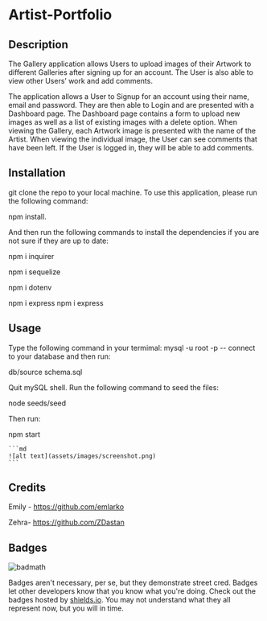 # Artist-Portfolio

## Description
The Gallery application allows Users to upload images of their Artwork to different Galleries after signing up for an account. The User is also able to view other Users’ work and add comments.

The application allows a User to Signup for an account using their name, email and password. 
They are then able to Login and are presented with a Dashboard page.
The Dashboard page contains a form to upload new images as well as a list of existing images with a delete option. 
When viewing the Gallery, each Artwork image is presented with the name of the Artist.
When viewing the individual image, the User can see comments that have been left. If the User is logged in, they will be able to add comments. 


## Installation

git clone the repo to your local machine. To use this application, please run the following command:

npm install.

And then run the following commands to install the dependencies if you are not sure if they are up to date:

npm i inquirer

npm i sequelize

npm i dotenv

npm i express npm i express

## Usage

Type the following command in your termimal: mysql -u root -p -- connect to your database and then run:

db/source schema.sql

Quit mySQL shell. Run the following command to seed the files:

node seeds/seed

Then run:

npm start

    ```md
    ![alt text](assets/images/screenshot.png)
    ```

## Credits
Emily - https://github.com/emlarko

Zehra- https://github.com/ZDastan

## Badges

![badmath](https://img.shields.io/github/languages/top/lernantino/badmath)

Badges aren't necessary, per se, but they demonstrate street cred. Badges let other developers know that you know what you're doing. Check out the badges hosted by [shields.io](https://shields.io/). You may not understand what they all represent now, but you will in time.
